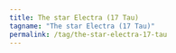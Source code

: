 ```yaml
---
title: The star Electra (17 Tau)
tagname: "The star Electra (17 Tau)"
permalink: /tag/the-star-electra-17-tau
---
```

